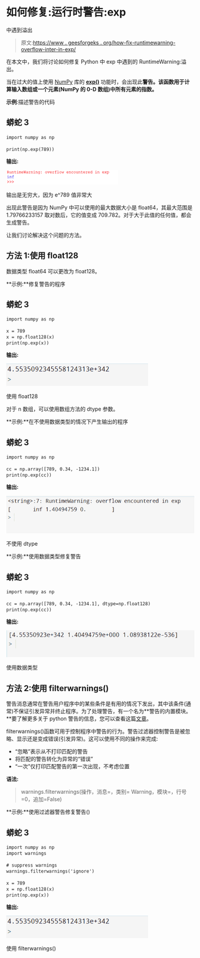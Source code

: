 # 如何修复:运行时警告:exp

中遇到溢出

> 原文:[https://www . geesforgeks . org/how-fix-runtimewarning-overflow-inter-in-exp/](https://www.geeksforgeeks.org/how-to-fix-runtimewarning-overflow-encountered-in-exp/)

在本文中，我们将讨论如何修复 Python 中 exp 中遇到的 RuntimeWarning:溢出。

当在过大的值上使用 [NumPy](https://www.geeksforgeeks.org/python-numpy/) 库的 [**exp()**](https://www.geeksforgeeks.org/numpy-exp-python/) 功能时，会出现此**警告。该函数用于计算输入数组或一个元素(NumPy 的 0-D 数组)中所有元素的指数。**

**示例**:描述警告的代码

## 蟒蛇 3

```
import numpy as np

print(np.exp(789))
```

**输出:**

![](img/483b6340df8a2e9f331b0e44d5296c7c.png)

输出是无穷大，因为 e^789 值非常大

出现此警告是因为 NumPy 中可以使用的最大数据大小是 float64，其最大范围是 1.79766233157 取对数后，它的值变成 709.782。对于大于此值的任何值，都会生成警告。

让我们讨论解决这个问题的方法。

## 方法 1:使用 float128

数据类型 float64 可以更改为 float128。

**示例:**修复警告的程序

## 蟒蛇 3

```
import numpy as np

x = 789
x = np.float128(x)
print(np.exp(x))
```

**输出:**

![](img/88eb6c49d4a8ef9eaf947072866837da.png)

使用 float128

对于 n 数组，可以使用数组方法的 dtype 参数。

**示例:**在不使用数据类型的情况下产生输出的程序

## 蟒蛇 3

```
import numpy as np

cc = np.array([789, 0.34, -1234.1])
print(np.exp(cc))
```

**输出:**

![](img/722817fc1b20d4d3e249723bf0fb448c.png)

不使用 dtype

**示例:**使用数据类型修复警告

## 蟒蛇 3

```
import numpy as np

cc = np.array([789, 0.34, -1234.1], dtype=np.float128)
print(np.exp(cc))
```

**输出:**

![](img/2cfdbe0ee6389ceb85fc975e19d838ec.png)

使用数据类型

## **方法 2:使用 filterwarnings()**

警告消息通常在警告用户程序中的某些条件是有用的情况下发出，其中该条件(通常)不保证引发异常并终止程序。为了处理警告，有一个名为**警告的内置模块。**要了解更多关于 python 警告的信息，您可以查看这篇[文章](https://www.geeksforgeeks.org/warnings-in-python/)。

filterwarnings()函数可用于控制程序中警告的行为。警告过滤器控制警告是被忽略、显示还是变成错误(引发异常)。这可以使用不同的操作来完成:

*   “忽略”表示从不打印匹配的警告
*   将匹配的警告转化为异常的“错误”
*   “一次”仅打印匹配警告的第一次出现，不考虑位置

**语法:**

> warnings.filterwarnings(操作，消息=，类别= Warning，模块=，行号=0，追加=False)

**示例:**使用过滤器警告修复警告()

## 蟒蛇 3

```
import numpy as np
import warnings

# suppress warnings
warnings.filterwarnings('ignore')

x = 789
x = np.float128(x)
print(np.exp(x))
```

**输出:**

![](img/88eb6c49d4a8ef9eaf947072866837da.png)

使用 filterwarnings()